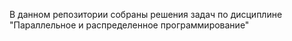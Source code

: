В данном репозитории собраны решения задач по дисциплине "Параллельное и распределенное программирование"
